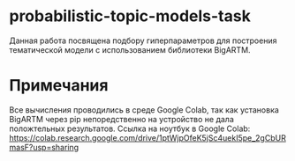 # probabilistic-topic-models-task
Данная работа посвящена подбору гиперпараметров для построения тематической модели с использованием библиотеки BigARTM.
# Примечания
Все вычисления проводились в среде Google Colab, так как установка BigARTM через pip непоредственно на устройство не дала положтельных результатов.
Сcылка на ноутбук в Google Colab: https://colab.research.google.com/drive/1ptWjpOfeK5jSc4uekI5pe_2gCbURmasF?usp=sharing
